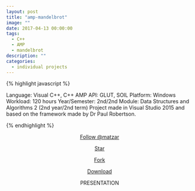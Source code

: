 ```yaml
---
layout: post
title: "amp-mandelbrot"
image: ""
date: 2017-04-13 00:00:00
tags:
  - C++
  - AMP
  - mandelbrot
description: ""
categories:
  - individual projects
---
```


{% highlight javascript %}

Language: Visual C++, C++ AMP
API: GLUT, SOIL
Platform: Windows
Workload: 120 hours
Year/Semester: ​2nd/2nd
Module: Data Structures and Algorithms 2 (2nd year/2nd term)
​​Project made in Visual Studio 2015 and based on the framework made by Dr Paul Robertson.

{% endhighlight %}

<!-- BUTTONS -->
<center>
<body>

<!-- Place this tag where you want the button to render. -->

<a class="github-button" href="https://github.com/matzar" aria-label="Follow @matzar on GitHub">Follow @matzar</a>

<!-- Place this tag where you want the button to render. -->

<a class="github-button" href="https://github.com/matzar/mandelbrot-amp" data-icon="octicon-star" aria-label="Star matzar/mandelbrot-amp on GitHub">Star</a>

<!-- Place this tag where you want the button to render. -->

<a class="github-button" href="https://github.com/matzar/mandelbrot-amp/fork" data-icon="octicon-repo-forked" aria-label="Fork matzar/mandelbrot-amp on GitHub">Fork</a>

<!-- Place this tag where you want the button to render. -->

<a class="github-button" href="https://github.com/matzar/mandelbrot-amp/archive/master.zip" data-icon="octicon-cloud-download" aria-label="Download matzar/mandelbrot-amp on GitHub">Download</a>

<!-- Place this tag in your head or just before your close body tag. -->
<script async defer src="https://buttons.github.io/buttons.js"></script>

</body>
</center>

<!-- YOTUUBE VIDEO 1 -->
<!-- <center><iframe width="560" height="315" src="https://www.youtube.com/embed/xexwDTq1ajU" frameborder="0" allow="accelerometer; autoplay; encrypted-media; gyroscope; picture-in-picture" allowfullscreen></iframe></center> -->

<!-- YOTUUBE VIDEO 2 -->
<!-- <center><iframe width="560" height="315" src="https://www.youtube.com/embed/HVdBNJrJzbs" frameborder="0" allow="accelerometer; autoplay; encrypted-media; gyroscope; picture-in-picture" allowfullscreen></iframe></center> -->

<!-- YOTUUBE VIDEO 3 -->
<!-- <center><iframe width="560" height="315" src="https://www.youtube.com/embed/OLoZ8CfuxEc" frameborder="0" allow="accelerometer; autoplay; encrypted-media; gyroscope; picture-in-picture" allowfullscreen></iframe></center> -->

<!-- PRESENTATION -->
<center><p>PRESENTATION</p></center>

<!-- PIC 1 -->
<figure class="foto-legenda">
	<img src="{{ "/assets/img/amp-mandelbrot/1.png"}}" alt="">
	<figcaption> 
	</figcaption>
</figure>

<!-- PIC 2 -->
<figure class="foto-legenda">
	<img src="{{ "/assets/img/amp-mandelbrot/2.png"}}" alt="">
	<figcaption> 
	</figcaption>
</figure>

<!-- PIC 3 -->
<figure class="foto-legenda">
	<img src="{{ "/assets/img/amp-mandelbrot/3.png"}}" alt="">
	<figcaption> 
	</figcaption>
</figure>

<!-- PIC 4 -->
<figure class="foto-legenda">
	<img src="{{ "/assets/img/amp-mandelbrot/4.png"}}" alt="">
	<figcaption> 
	</figcaption>
</figure>

<!-- PIC 5 -->
<figure class="foto-legenda">
	<img src="{{ "/assets/img/amp-mandelbrot/5.png"}}" alt="">
	<figcaption> 
	</figcaption>
</figure>

<!-- PIC 6 -->
<figure class="foto-legenda">
	<img src="{{ "/assets/img/amp-mandelbrot/6.png"}}" alt="">
	<figcaption> 
	</figcaption>
</figure>

<!-- PIC 7 -->
<figure class="foto-legenda">
	<img src="{{ "/assets/img/amp-mandelbrot/7.png"}}" alt="">
	<figcaption> 
	</figcaption>
</figure>

<!-- PIC 8 -->
<figure class="foto-legenda">
	<img src="{{ "/assets/img/amp-mandelbrot/8.png"}}" alt="">
	<figcaption> 
	</figcaption>
</figure>

<!-- PIC 9 -->
<figure class="foto-legenda">
	<img src="{{ "/assets/img/amp-mandelbrot/9.png"}}" alt="">
	<figcaption> 
	</figcaption>
</figure>

<!-- PIC 10 -->
<figure class="foto-legenda">
	<img src="{{ "/assets/img/amp-mandelbrot/10.png"}}" alt="">
	<figcaption> 
	</figcaption>
</figure>

<!-- PIC 11 -->
<figure class="foto-legenda">
	<img src="{{ "/assets/img/amp-mandelbrot/11.png"}}" alt="">
	<figcaption> 
	</figcaption>
</figure>

<!-- PIC 12 -->
<figure class="foto-legenda">
	<img src="{{ "/assets/img/amp-mandelbrot/12.png"}}" alt="">
	<figcaption> 
	</figcaption>
</figure>

<!-- PIC 13 -->
<figure class="foto-legenda">
	<img src="{{ "/assets/img/amp-mandelbrot/13.png"}}" alt="">
	<figcaption> 
	</figcaption>
</figure>

<!-- PIC 14 -->
<figure class="foto-legenda">
	<img src="{{ "/assets/img/amp-mandelbrot/14.png"}}" alt="">
	<figcaption> 
	</figcaption>
</figure>

<!-- PIC 15 -->
<figure class="foto-legenda">
	<img src="{{ "/assets/img/amp-mandelbrot/15.png"}}" alt="">
	<figcaption> 
	</figcaption>
</figure>

<!-- PIC 16 -->
<figure class="foto-legenda">
	<img src="{{ "/assets/img/amp-mandelbrot/16.png"}}" alt="">
	<figcaption> 
	</figcaption>
</figure>

<!-- PIC 17 -->
<figure class="foto-legenda">
	<img src="{{ "/assets/img/amp-mandelbrot/17.png"}}" alt="">
	<figcaption> 
	</figcaption>
</figure>

<!-- PIC 18 -->
<figure class="foto-legenda">
	<img src="{{ "/assets/img/amp-mandelbrot/18.png"}}" alt="">
	<figcaption> 
	</figcaption>
</figure>

<!-- PIC 19 -->
<figure class="foto-legenda">
	<img src="{{ "/assets/img/amp-mandelbrot/19.png"}}" alt="">
	<figcaption> 
	</figcaption>
</figure>

<!-- PIC 20 -->
<figure class="foto-legenda">
	<img src="{{ "/assets/img/amp-mandelbrot/20.png"}}" alt="">
	<figcaption> 
	</figcaption>
</figure>

<!-- PIC 21 -->
<figure class="foto-legenda">
	<img src="{{ "/assets/img/amp-mandelbrot/21.png"}}" alt="">
	<figcaption> 
	</figcaption>
</figure>

<!-- PIC 22 -->
<figure class="foto-legenda">
	<img src="{{ "/assets/img/amp-mandelbrot/22.png"}}" alt="">
	<figcaption> 
	</figcaption>
</figure>

<!-- PIC 23 -->
<figure class="foto-legenda">
	<img src="{{ "/assets/img/amp-mandelbrot/23.png"}}" alt="">
	<figcaption> 
	</figcaption>
</figure>

<!-- PIC 24 -->
<figure class="foto-legenda">
	<img src="{{ "/assets/img/amp-mandelbrot/24.png"}}" alt="">
	<figcaption> 
	</figcaption>
</figure>

<!-- PIC 25 -->
<figure class="foto-legenda">
	<img src="{{ "/assets/img/amp-mandelbrot/25.png"}}" alt="">
	<figcaption> 
	</figcaption>
</figure>

<!-- PIC 26 -->
<figure class="foto-legenda">
	<img src="{{ "/assets/img/amp-mandelbrot/26.png"}}" alt="">
	<figcaption> 
	</figcaption>
</figure>

<!-- PIC 27 -->
<figure class="foto-legenda">
	<img src="{{ "/assets/img/amp-mandelbrot/27.png"}}" alt="">
	<figcaption> 
	</figcaption>
</figure>

<!-- PIC 28 -->
<figure class="foto-legenda">
	<img src="{{ "/assets/img/amp-mandelbrot/28.png"}}" alt="">
	<figcaption> 
	</figcaption>
</figure>

<!-- PIC 29 -->
<figure class="foto-legenda">
	<img src="{{ "/assets/img/amp-mandelbrot/29.png"}}" alt="">
	<figcaption> 
	</figcaption>
</figure>

<!-- PIC 30 -->
<figure class="foto-legenda">
	<img src="{{ "/assets/img/amp-mandelbrot/30.png"}}" alt="">
	<figcaption> 
	</figcaption>
</figure>

<!-- PIC 31 -->
<figure class="foto-legenda">
	<img src="{{ "/assets/img/amp-mandelbrot/31.png"}}" alt="">
	<figcaption> 
	</figcaption>
</figure>

<!-- PIC 32 -->
<figure class="foto-legenda">
	<img src="{{ "/assets/img/amp-mandelbrot/32.png"}}" alt="">
	<figcaption> 
	</figcaption>
</figure>

<!-- PIC 33 -->
<figure class="foto-legenda">
	<img src="{{ "/assets/img/amp-mandelbrot/33.png"}}" alt="">
	<figcaption> 
	</figcaption>
</figure>
